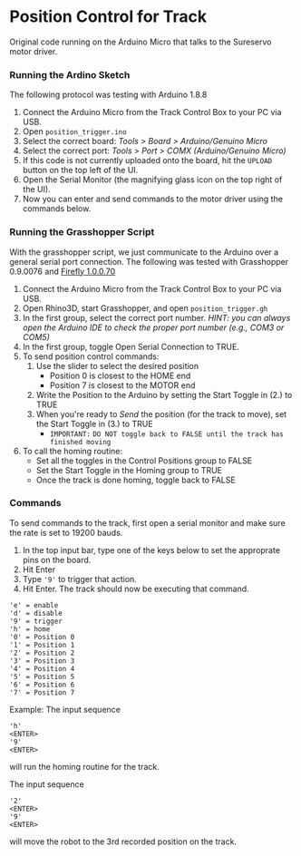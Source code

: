 # Position Control for Track
Original code running on the Arduino Micro that talks to the Sureservo motor driver.

### Running the Ardino Sketch
The following protocol was testing with Arduino 1.8.8

1. Connect the Arduino Micro from the Track Control Box to your PC via USB.
2. Open `position_trigger.ino`
3. Select the correct board: _Tools > Board > Arduino/Genuino Micro_
4. Select the correct port: _Tools > Port > COMX (Arduino/Genuino Micro)_
5. If this code is not currently uploaded onto the board, hit the `UPLOAD` button on the top left of the UI.
6. Open the Serial Monitor (the magnifying glass icon on the top right of the UI).
7. Now you can enter and send commands to the motor driver using the commands below.

### Running the Grasshopper Script
With the grasshopper script, we just communicate to the Arduino over a general serial port connection. The following was tested with Grasshopper 0.9.0076 and [Firefly 1.0.0.70](http://www.fireflyexperiments.com/download)

1. Connect the Arduino Micro from the Track Control Box to your PC via USB.
2. Open Rhino3D, start Grasshopper, and open `position_trigger.gh`
3. In the first group, select the correct port number. _HINT: you can always open the Arduino IDE to check the proper port number (e.g., COM3 or COM5)_ 
4. In the first group, toggle Open Serial Connection to TRUE.
5. To send position control commands:
    1. Use the slider to select the desired position
        - Position 0 is closest to the HOME end
        - Position 7 is closest to the MOTOR end
    2. Write the Position to the Arduino by setting the Start Toggle in (2.) to TRUE
    3. When you're ready to _Send_ the position (for the track to move), set the Start Toggle in (3.) to TRUE
        - `IMPORTANT:` `DO NOT toggle back to FALSE until the track has finished moving`
6. To call the homing routine:
    - Set all the toggles in the Control Positions group to FALSE
    - Set the Start Toggle in the Homing group to TRUE
    - Once the track is done homing, toggle back to FALSE


### Commands
To send commands to the track, first open a serial monitor and make sure the rate is set to 19200 bauds.
1. In the top input bar, type one of the keys below to set the approprate pins on the board. 
2. Hit Enter
3. Type `'9'` to trigger that action.
4. Hit Enter. The track should now be executing that command.

```
'e' = enable
'd' = disable
'9' = trigger
'h' = home
'0' = Position 0
'1' = Position 1
'2' = Position 2
'3' = Position 3
'4' = Position 4
'5' = Position 5
'6' = Position 6
'7' = Position 7
```

Example:
The input sequence
```
'h' 
<ENTER>
'9'
<ENTER>
```
will run the homing routine for the track.

The input sequence
```
'2' 
<ENTER>
'9'
<ENTER>
```
will move the robot to the 3rd recorded position on the track.

